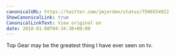 ```yaml
---
canonicalURL: https://twitter.com/jmjordan/status/7506554922
ShowCanonicalLink: true
CanonicalLinkText: View original on
date: 2010-01-08T04:34:36+00:00
---
```

Top Gear may be the greatest thing I have ever seen on tv.